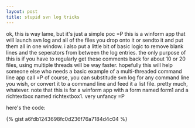 ```yaml
---
layout: post
title: stupid svn log tricks
---
```


ok, this is way lame, but it's just a simple poc =P this is a winform app that will launch svn log and all of the files you drop onto it or sendto it and put them all in one window. i also put a little bit of basic logic to remove blank lines and the seperators from between the log entries. the only purpose of this is if you have to regularly get these comments back for about 10 or 20 files, using multiple threads will be way faster. hopefully this will help someone else who needs a basic example of a multi-threaded command line app call =P of course, you can substitude svn log for any command line you wish, or convert it to a command line and feed it a list file. pretty much, whatever. note that this is for a winform app with a form named form1 and a richtextbox named richtextbox1. very unfancy =P

here's the code:

{% gist a6fdb1243698fc0d236f76a7184d4c04 %}
